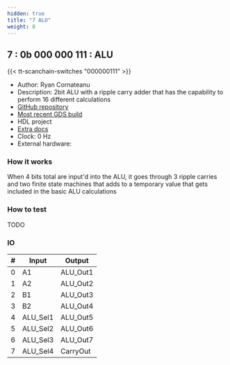 ```yaml
---
hidden: true
title: "7 ALU"
weight: 8
---
```


## 7 : 0b 000 000 111 : ALU

{{< tt-scanchain-switches "000000111" >}}

* Author: Ryan Cornateanu
* Description: 2bit ALU with a ripple carry adder that has the capability to perform 16 different calculations
* [GitHub repository](https://github.com/ryancor/tt02-submission-template)
* [Most recent GDS build](https://github.com/ryancor/tt02-submission-template/actions/runs/3537017872)
* HDL project
* [Extra docs]()
* Clock: 0 Hz
* External hardware: 



### How it works

When 4 bits total are input'd into the ALU, it goes through 3 ripple carries and two finite state machines that adds to a temporary value that gets included in the basic ALU calculations

### How to test

TODO

### IO

| # | Input        | Output       |
|---|--------------|--------------|
| 0 | A1  | ALU_Out1 |
| 1 | A2  | ALU_Out2 |
| 2 | B1  | ALU_Out3 |
| 3 | B2  | ALU_Out4 |
| 4 | ALU_Sel1  | ALU_Out5 |
| 5 | ALU_Sel2  | ALU_Out6 |
| 6 | ALU_Sel3  | ALU_Out7 |
| 7 | ALU_Sel4  | CarryOut |
